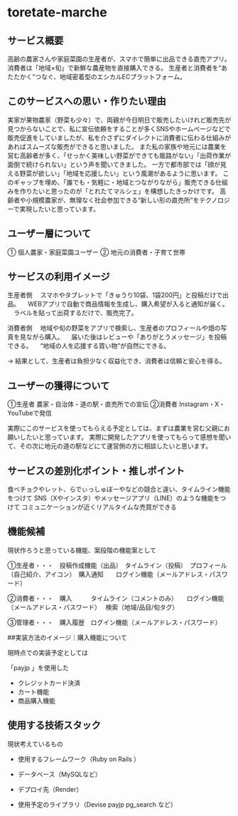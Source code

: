 # toretate-marche

## サービス概要
高齢の農家さんや家庭菜園の生産者が、スマホで簡単に出品できる直売アプリ。
消費者は「地域×旬」で新鮮な農産物を直接購入できる。
生産者と消費者を“あたたかく”つなぐ、地域密着型のエシカルECプラットフォーム。

## このサービスへの思い・作りたい理由
実家が果物農家（野菜も少々）で、両親が今日明日で販売したいけれど販売先が見つからないことで、私に宣伝依頼をすることが多くSNSやホームぺージなどで
販売促進をしていましたが、私を介さずにダイレクトに消費者に伝わる仕組みがあればスムーズな販売ができると思いました。
また私の家族や地元には農業を営む高齢者が多く、「せっかく美味しい野菜ができても販路がない」「出荷作業が面倒で続けられない」という声を聞いてきました。
一方で都市部では「顔が見える野菜が欲しい」「地域を応援したい」という風潮があるように思います。
このギャップを埋め、「誰でも・気軽に・地域とつながりながら」販売できる仕組みを作りたいと思ったのが「とれたてマルシェ」を構想したきっかけです。
高齢者や小規模農家が、無理なく社会参加できる“新しい形の直売所”をテクノロジーで実現したいと思っています。

## ユーザー層について

① 個人農家・家庭菜園ユーザー
② 地元の消費者・子育て世帯

## サービスの利用イメージ
生産者側
 　スマホやタブレットで「きゅうり10袋、1袋200円」と投稿だけで出品。
 　WEBアプリで自動で商品情報を生成し、購入希望が入ると通知が届く。
 　ラベルを貼って出荷するだけで、販売完了。

消費者側
 　地域や旬の野菜をアプリで検索し、生産者のプロフィールや畑の写真を見ながら購入。
 　届いた後はレビューや「ありがとうメッセージ」を投稿できる。
 　“地域の人を応援する買い物”が自然にできる。

→ 結果として、生産者は負担少なく収益化でき、消費者は信頼と安心を得る。

## ユーザーの獲得について
①生産者
農家・自治体・道の駅・直売所での宣伝
②消費者
Instagram・X・YouTubeで発信

実際にこのサービスを使ってもらえる予定としては、まずは農業を営む父親にお願いしたいと思っています。
実際に開発したアプリを使ってもらって感想を聞いて、その次に地元の道の駅などにて運営側の方に相談したいと思います。


## サービスの差別化ポイント・推しポイント
食べチョクやレット、らでぃっしゅぼーやなどの競合と違い、タイムライン機能をつけて
SNS（Xやインスタ）やメッセージアプリ（LINE）のような機能をつけて
コミュニケーションが近くリアルタイムな売買ができる

## 機能候補
現状作ろうと思っている機能、案段階の機能案として

①生産者・・・　投稿作成機能（出品）　タイムライン（投稿）　プロフィール（自己紹介、アイコン）　購入通知　　ログイン機能（メールアドレス・パスワード）　

②消費者・・・　購入　　　タイムライン（コメントのみ）　　ログイン機能（メールアドレス・パスワード）　  検索（地域/品目/旬タグ）

③管理者・・・　購入履歴　ログイン機能（メールアドレス・パスワード）　

##実装方法のイメージ｜購入機能について

現時点での実装予定としては

「payjp 」を使用した
- クレジットカード決済
- カート機能
- 商品購入機能


## 使用する技術スタック
現状考えているもの

- 使用するフレームワーク（Ruby on Rails ）
- データベース（MySQLなど）
- デプロイ先（Render）

- 使用予定のライブラリ（Devise payjp pg_search など）
